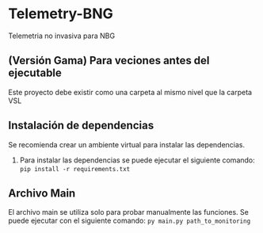 # Telemetry-BNG
Telemetria no invasiva para NBG


## (Versión Gama) Para veciones antes del ejecutable
Este proyecto debe existir como una carpeta al mismo nivel que la carpeta VSL

## Instalación de dependencias
Se recomienda crear un ambiente virtual para instalar las dependencias. 

1. Para instalar las dependencias se puede ejecutar el siguiente comando:
```pip install -r requirements.txt```

## Archivo Main
El archivo main se utiliza solo para probar manualmente las funciones. Se puede ejecutar con el siguiente comando:
```py main.py path_to_monitoring```